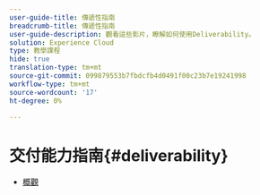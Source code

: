```yaml
---
user-guide-title: 傳遞性指南
breadcrumb-title: 傳遞性指南
user-guide-description: 觀看這些影片，瞭解如何使用Deliverability。
solution: Experience Cloud
type: 教學課程
hide: true
translation-type: tm+mt
source-git-commit: 099879553b7fbdcfb4d0491f00c23b7e19241998
workflow-type: tm+mt
source-wordcount: '17'
ht-degree: 0%

---
```



# 交付能力指南{#deliverability}

+ [概觀](overview.md)
